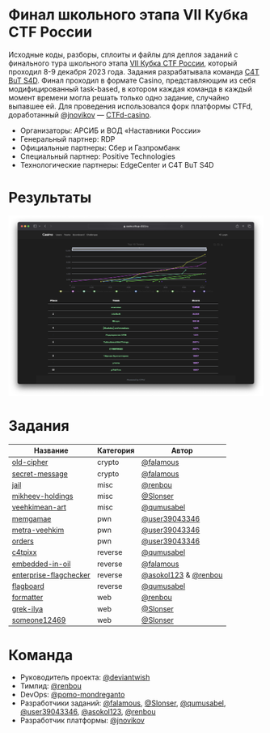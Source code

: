 # Финал школьного этапа VII Кубка CTF России

Исходные коды, разборы, сплоиты и файлы для деплоя заданий с финального тура школьного этапа [VII Кубка CTF России](https://ctfcup.ru/), который проходил 8-9 декабря 2023 года. Задания разрабатывала команда [C4T BuT S4D](https://github.com/C4T-BuT-S4D). Финал проходил в формате Casino, представляющим из себя модифицированный task-based, в котором каждая команда в каждый момент времени могла решать только одно задание, случайно выпавшее ей. Для проведения использовался форк платформы CTFd, доработанный [@jnovikov](https://github.com/jnovikov) — [CTFd-casino](https://github.com/jnovikov/CTFd-casino).

- Организаторы: АРСИБ и ВОД «Наставники России»
- Генеральный партнер: RDP
- Официальные партнеры: Сбер и Газпромбанк
- Специальный партнер: Positive Technologies
- Технологические партнеры: EdgeCenter и C4T BuT S4D

# Результаты

![Результаты](./scoreboard.png)

# Задания

| Название                                                    | Категория | Автор                                                                             |
| ----------------------------------------------------------- | --------- | --------------------------------------------------------------------------------- |
| [old-cipher](tasks/crp/old-cipher)                          | crypto    | [@falamous](https://github.com/falamous)                                          |
| [secret-message](tasks/crp/secret-message)                  | crypto    | [@falamous](https://github.com/falamous)                                          |
| [jail](tasks/msc/jail)                                      | misc      | [@renbou](https://github.com/renbou)                                              |
| [mikheev-holdings](tasks/msc/mikheev-holdings)              | misc      | [@Slonser](https://github.com/Slonser)                                            |
| [veehkimean-art](tasks/msc/veehkimean-art)                  | misc      | [@qumusabel](https://github.com/qumusabel)                                        |
| [memgamae](tasks/pwn/memgame)                               | pwn       | [@user39043346](https://github.com/user39043346)                                  |
| [metra-veehkim](tasks/pwn/metra-veehkim)                    | pwn       | [@user39043346](https://github.com/user39043346)                                  |
| [orders](tasks/pwn/orders)                                  | pwn       | [@user39043346](https://github.com/user39043346)                                  |
| [c4tpixx](tasks/rev/c4tpixx)                                | reverse   | [@qumusabel](https://github.com/qumusabel)                                        |
| [embedded-in-oil](tasks/rev/embedded-in-oil)                | reverse   | [@falamous](https://github.com/falamous)                                          |
| [enterprise-flagchecker](tasks/rev/enterprise-flagchecker/) | reverse   | [@asokol123](https://github.com/asokol123) & [@renbou](https://github.com/renbou) |
| [flagboard](tasks/rev/flagboard)                            | reverse   | [@qumusabel](https://github.com/qumusabel)                                        |
| [formatter](tasks/web/formatter)                            | web       | [@renbou](https://github.com/renbou)                                              |
| [grek-ilya](tasks/web/grek-ilya)                            | web       | [@Slonser](https://github.com/Slonser)                                            |
| [someone12469](tasks/web/someone12469)                      | web       | [@Slonser](https://github.com/Slonser)                                            |

# Команда

- Руководитель проекта: [@deviantwish](https://github.com/deviantwish)
- Тимлид: [@renbou](https://github.com/renbou)
- DevOps: [@pomo-mondreganto](https://github.com/pomo-mondreganto)
- Разработчики заданий: [@falamous](https://github.com/falamous), [@Slonser](https://github.com/Slonser), [@qumusabel](https://github.com/qumusabel), [@user39043346](https://github.com/user39043346), [@asokol123](https://github.com/asokol123), [@renbou](https://github.com/renbou)
- Разработчик платформы: [@jnovikov](https://github.com/jnovikov)
